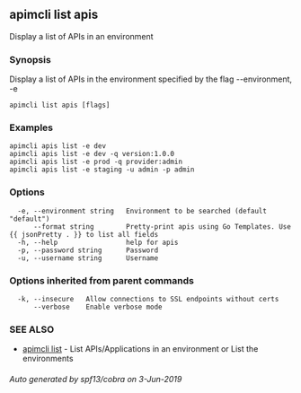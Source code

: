 ## apimcli list apis

Display a list of APIs in an environment

### Synopsis


Display a list of APIs in the environment specified by the flag --environment, -e

```
apimcli list apis [flags]
```

### Examples

```
apimcli apis list -e dev
apimcli apis list -e dev -q version:1.0.0
apimcli apis list -e prod -q provider:admin
apimcli apis list -e staging -u admin -p admin
```

### Options

```
  -e, --environment string   Environment to be searched (default "default")
      --format string        Pretty-print apis using Go Templates. Use {{ jsonPretty . }} to list all fields
  -h, --help                 help for apis
  -p, --password string      Password
  -u, --username string      Username
```

### Options inherited from parent commands

```
  -k, --insecure   Allow connections to SSL endpoints without certs
      --verbose    Enable verbose mode
```

### SEE ALSO
* [apimcli list](apimcli_list.md)	 - List APIs/Applications in an environment or List the environments

###### Auto generated by spf13/cobra on 3-Jun-2019
